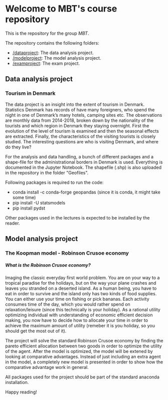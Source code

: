 # Welcome to MBT's course repository

This is the repository for the group *MBT*. 

The repository contains the following folders:

* [/dataproject](/dataproject): The data analysis project.
* [/modelproject](/modelproject): The model analysis project.
* [/examproject](/examproject): The exam project.

## Data analysis project
### Tourism in Denmark

The data project is an insight into the extent of tourism in Denmark. Statistics Denmark has records of have many foreigners, who spend the night in one of Denmark’s many hotels, camping sites etc. The observations are monthly data from 2014-2018, broken down by the nationality of the tourists and which region in Denmark they staying overnight. First the evolution of the level of tourism is examined and then the seasonal effects are extracted. Finally, the characteristics of the visiting tourists is closely studied. The interesting questions are who is visiting Denmark, and where do they live?

For the analysis and data handling, a bunch of different packages and a shape-file for the administrational borders in Denmark is used. Everything is documented in the Jupyter Notebook. The shapefile (.shp) is also uploaded in the repository in the folder "Geofiles".

Following packages is required to run the code:

- conda install -c conda-forge geopandas (since it is conda, it might take some time)
- pip install -U statsmodels
- pip install pydst

Other packages used in the lectures is expected to be installed by the reader.


## Model analysis project
### The Koopman model - Robinson Crusoe economy
##### What is the Robinson Crusoe economy?

Imaging the classic everyday first world problem. You are on your way to a tropical paradise for the holidays, but on the way your plane crashes and leaves you stranded on a deserted island. As a human being, you have to eat in order to survive and the island only has two kinds of food supplies. You can either use your time on fishing or pick bananas. Each activity consumes time of the day, which you would rather spend on relaxation/leisure (since this technically is your holiday). As a rational utility optimizing individual with understanding of economic efficient decision making, you now have to decide how to allocate your time in order to achieve the maximum amount of utility (remeber it is you holiday, so you should get the most out of it).

The project will solve the standard Robinson Crusoe economy by finding the pareto efficient allocation between two goods in order to optimize the utility of the agent. After the model is optimized, the model will be extened by looking at comparative advantages. Instead of just including an extra agent in the model, a completely new model is presented in order to show how the comparative advantage work in general. 

All packages used for the project should be part of the standard anaconda installation.

Happy reading!
